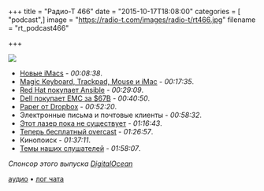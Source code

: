 +++
title = "Радио-Т 466"
date = "2015-10-17T18:08:00"
categories = [ "podcast",]
image = "https://radio-t.com/images/radio-t/rt466.jpg"
filename = "rt_podcast466"

+++

![](https://radio-t.com/images/radio-t/rt466.jpg)

- [Новые iMacs](http://wccftech.com/apple-launches-lineup-imacs-crucial-difference-details/) - *00:08:38*.
- [Magic Keyboard, Trackpad, Mouse и iMac](http://geektimes.ru/company/mvideo/blog/263966/) - *00:17:35*.
- [Red Hat покупает Ansible](http://www.redhat.com/en/about/blog/why-red-hat-acquired-ansible) - *00:29:09*.
- [Dell покупает EMC за $67B](http://social.techcrunch.com/2015/10/12/dell-buys-emc-for-67b-in-largest-deal-in-tech-history/) - *00:40:50*.
- [Paper от Dropbox](http://thenextweb.com/apps/2015/10/15/paper-is-dropboxs-answer-to-google-docs-sort-of/) - *00:52:20*.
- Электронные письма и почтовые клиенты - *00:58:32*.
- [Этот лазер пока не существует](http://www.theguardian.com/technology/2015/oct/13/kickstarter-removes-laser-razor-no-working-prototype) - *01:16:43*.
- [Теперь бесплатный overcast](http://www.engadget.com/2015/10/11/overcast-2-goes-completely-free/) - *01:26:57*.
- Кинопоиск - *01:37:11*.
- [Темы наших слушателей](https://radio-t.com/p/2015/10/13/prep-466/) - *01:58:07*.

_Спонсор этого выпуска [DigitalOcean](https://do.co/radiot)_

[аудио](https://cdn.radio-t.com/rt_podcast466.mp3) • [лог чата](http://chat.radio-t.com/logs/radio-t-466.html)
<audio src="https://cdn.radio-t.com/rt_podcast466.mp3" preload="none"></audio>
